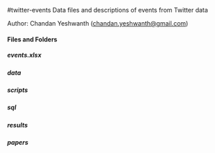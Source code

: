 #twitter-events
Data files and descriptions of events from Twitter data


Author: Chandan Yeshwanth (chandan.yeshwanth@gmail.com)

#### Files and Folders

##### events.xlsx
##### data
##### scripts
##### sql
##### results
##### papers


